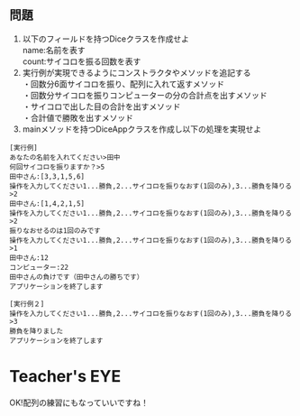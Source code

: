 ## 問題
1. 以下のフィールドを持つDiceクラスを作成せよ  
name:名前を表す  
count:サイコロを振る回数を表す  
2. 実行例が実現できるようにコンストラクタやメソッドを追記する  
・回数分6面サイコロを振り、配列に入れて返すメソッド  
・回数分サイコロを振りコンピューターの分の合計点を出すメソッド  
・サイコロで出した目の合計を出すメソッド  
・合計値で勝敗を出すメソッド  
3. mainメソッドを持つDiceAppクラスを作成し以下の処理を実現せよ

```
[実行例]
あなたの名前を入れてください>田中
何回サイコロを振りますか？>5
田中さん:[3,3,1,5,6]
操作を入力してください1...勝負,2...サイコロを振りなおす(1回のみ),3...勝負を降りる>2
田中さん:[1,4,2,1,5]
操作を入力してください1...勝負,2...サイコロを振りなおす(1回のみ),3...勝負を降りる>2
振りなおせるのは1回のみです
操作を入力してください1...勝負,2...サイコロを振りなおす(1回のみ),3...勝負を降りる>1
田中さん:12
コンピューター:22
田中さんの負けです（田中さんの勝ちです）
アプリケーションを終了します

[実行例２]
操作を入力してください1...勝負,2...サイコロを振りなおす(1回のみ),3...勝負を降りる>3
勝負を降りました
アプリケーションを終了します
```

# Teacher's EYE

OK!配列の練習にもなっていいですね！
